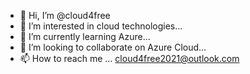 - 👋 Hi, I’m @cloud4free
- 👀 I’m interested in cloud technologies...
- 🌱 I’m currently learning Azure...
- 💞️ I’m looking to collaborate on Azure Cloud...
- 📫 How to reach me ... cloud4free2021@outlook.com

<!---
cloud4free/cloud4free is a ✨ special ✨ repository because its `README.md` (this file) appears on your GitHub profile.
You can click the Preview link to take a look at your changes.
--->
